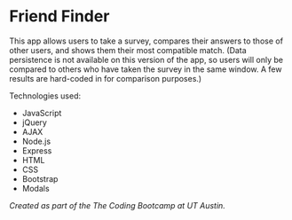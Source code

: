# Friend Finder

This app allows users to take a survey, compares their answers to those of other users, and shows them their most compatible match. (Data persistence is not available on this version of the app, so users will only be compared to others who have taken the survey in the same window. A few results are hard-coded in for comparison purposes.)

Technologies used:

* JavaScript
* jQuery
* AJAX
* Node.js
* Express
* HTML
* CSS
* Bootstrap
* Modals

*Created as part of the The Coding Bootcamp at UT Austin.* 